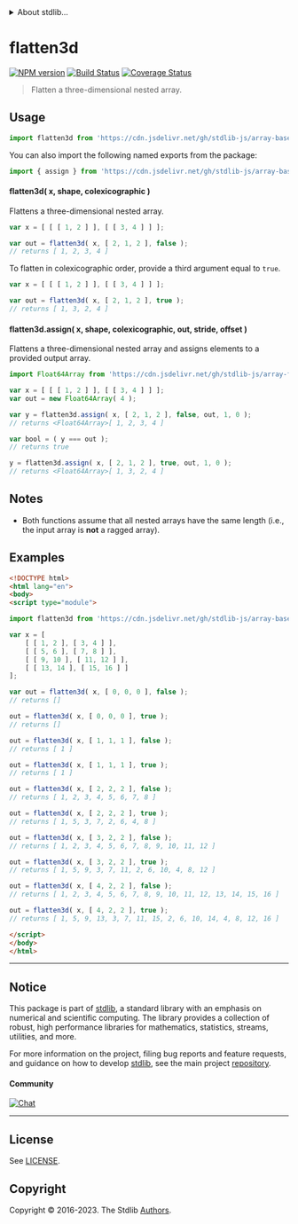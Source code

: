 <!--

@license Apache-2.0

Copyright (c) 2023 The Stdlib Authors.

Licensed under the Apache License, Version 2.0 (the "License");
you may not use this file except in compliance with the License.
You may obtain a copy of the License at

   http://www.apache.org/licenses/LICENSE-2.0

Unless required by applicable law or agreed to in writing, software
distributed under the License is distributed on an "AS IS" BASIS,
WITHOUT WARRANTIES OR CONDITIONS OF ANY KIND, either express or implied.
See the License for the specific language governing permissions and
limitations under the License.

-->


<details>
  <summary>
    About stdlib...
  </summary>
  <p>We believe in a future in which the web is a preferred environment for numerical computation. To help realize this future, we've built stdlib. stdlib is a standard library, with an emphasis on numerical and scientific computation, written in JavaScript (and C) for execution in browsers and in Node.js.</p>
  <p>The library is fully decomposable, being architected in such a way that you can swap out and mix and match APIs and functionality to cater to your exact preferences and use cases.</p>
  <p>When you use stdlib, you can be absolutely certain that you are using the most thorough, rigorous, well-written, studied, documented, tested, measured, and high-quality code out there.</p>
  <p>To join us in bringing numerical computing to the web, get started by checking us out on <a href="https://github.com/stdlib-js/stdlib">GitHub</a>, and please consider <a href="https://opencollective.com/stdlib">financially supporting stdlib</a>. We greatly appreciate your continued support!</p>
</details>

# flatten3d

[![NPM version][npm-image]][npm-url] [![Build Status][test-image]][test-url] [![Coverage Status][coverage-image]][coverage-url] <!-- [![dependencies][dependencies-image]][dependencies-url] -->

> Flatten a three-dimensional nested array.



<section class="usage">

## Usage

```javascript
import flatten3d from 'https://cdn.jsdelivr.net/gh/stdlib-js/array-base-flatten3d@esm/index.mjs';
```

You can also import the following named exports from the package:

```javascript
import { assign } from 'https://cdn.jsdelivr.net/gh/stdlib-js/array-base-flatten3d@esm/index.mjs';
```

#### flatten3d( x, shape, colexicographic )

Flattens a three-dimensional nested array.

```javascript
var x = [ [ [ 1, 2 ] ], [ [ 3, 4 ] ] ];

var out = flatten3d( x, [ 2, 1, 2 ], false );
// returns [ 1, 2, 3, 4 ]
```

To flatten in colexicographic order, provide a third argument equal to `true`.

```javascript
var x = [ [ [ 1, 2 ] ], [ [ 3, 4 ] ] ];

var out = flatten3d( x, [ 2, 1, 2 ], true );
// returns [ 1, 3, 2, 4 ]
```

#### flatten3d.assign( x, shape, colexicographic, out, stride, offset )

Flattens a three-dimensional nested array and assigns elements to a provided output array.

```javascript
import Float64Array from 'https://cdn.jsdelivr.net/gh/stdlib-js/array-float64@esm/index.mjs';

var x = [ [ [ 1, 2 ] ], [ [ 3, 4 ] ] ];
var out = new Float64Array( 4 );

var y = flatten3d.assign( x, [ 2, 1, 2 ], false, out, 1, 0 );
// returns <Float64Array>[ 1, 2, 3, 4 ]

var bool = ( y === out );
// returns true

y = flatten3d.assign( x, [ 2, 1, 2 ], true, out, 1, 0 );
// returns <Float64Array>[ 1, 3, 2, 4 ]
```

</section>

<!-- /.usage -->

<section class="notes">

## Notes

-   Both functions assume that all nested arrays have the same length (i.e., the input array is **not** a ragged array).

</section>

<!-- /.notes -->

<section class="examples">

## Examples

<!-- eslint no-undef: "error" -->

```html
<!DOCTYPE html>
<html lang="en">
<body>
<script type="module">

import flatten3d from 'https://cdn.jsdelivr.net/gh/stdlib-js/array-base-flatten3d@esm/index.mjs';

var x = [
    [ [ 1, 2 ], [ 3, 4 ] ],
    [ [ 5, 6 ], [ 7, 8 ] ],
    [ [ 9, 10 ], [ 11, 12 ] ],
    [ [ 13, 14 ], [ 15, 16 ] ]
];

var out = flatten3d( x, [ 0, 0, 0 ], false );
// returns []

out = flatten3d( x, [ 0, 0, 0 ], true );
// returns []

out = flatten3d( x, [ 1, 1, 1 ], false );
// returns [ 1 ]

out = flatten3d( x, [ 1, 1, 1 ], true );
// returns [ 1 ]

out = flatten3d( x, [ 2, 2, 2 ], false );
// returns [ 1, 2, 3, 4, 5, 6, 7, 8 ]

out = flatten3d( x, [ 2, 2, 2 ], true );
// returns [ 1, 5, 3, 7, 2, 6, 4, 8 ]

out = flatten3d( x, [ 3, 2, 2 ], false );
// returns [ 1, 2, 3, 4, 5, 6, 7, 8, 9, 10, 11, 12 ]

out = flatten3d( x, [ 3, 2, 2 ], true );
// returns [ 1, 5, 9, 3, 7, 11, 2, 6, 10, 4, 8, 12 ]

out = flatten3d( x, [ 4, 2, 2 ], false );
// returns [ 1, 2, 3, 4, 5, 6, 7, 8, 9, 10, 11, 12, 13, 14, 15, 16 ]

out = flatten3d( x, [ 4, 2, 2 ], true );
// returns [ 1, 5, 9, 13, 3, 7, 11, 15, 2, 6, 10, 14, 4, 8, 12, 16 ]

</script>
</body>
</html>
```

</section>

<!-- /.examples -->

<!-- Section for related `stdlib` packages. Do not manually edit this section, as it is automatically populated. -->

<section class="related">

</section>

<!-- /.related -->

<!-- Section for all links. Make sure to keep an empty line after the `section` element and another before the `/section` close. -->


<section class="main-repo" >

* * *

## Notice

This package is part of [stdlib][stdlib], a standard library with an emphasis on numerical and scientific computing. The library provides a collection of robust, high performance libraries for mathematics, statistics, streams, utilities, and more.

For more information on the project, filing bug reports and feature requests, and guidance on how to develop [stdlib][stdlib], see the main project [repository][stdlib].

#### Community

[![Chat][chat-image]][chat-url]

---

## License

See [LICENSE][stdlib-license].


## Copyright

Copyright &copy; 2016-2023. The Stdlib [Authors][stdlib-authors].

</section>

<!-- /.stdlib -->

<!-- Section for all links. Make sure to keep an empty line after the `section` element and another before the `/section` close. -->

<section class="links">

[npm-image]: http://img.shields.io/npm/v/@stdlib/array-base-flatten3d.svg
[npm-url]: https://npmjs.org/package/@stdlib/array-base-flatten3d

[test-image]: https://github.com/stdlib-js/array-base-flatten3d/actions/workflows/test.yml/badge.svg?branch=main
[test-url]: https://github.com/stdlib-js/array-base-flatten3d/actions/workflows/test.yml?query=branch:main

[coverage-image]: https://img.shields.io/codecov/c/github/stdlib-js/array-base-flatten3d/main.svg
[coverage-url]: https://codecov.io/github/stdlib-js/array-base-flatten3d?branch=main

<!--

[dependencies-image]: https://img.shields.io/david/stdlib-js/array-base-flatten3d.svg
[dependencies-url]: https://david-dm.org/stdlib-js/array-base-flatten3d/main

-->

[chat-image]: https://img.shields.io/gitter/room/stdlib-js/stdlib.svg
[chat-url]: https://app.gitter.im/#/room/#stdlib-js_stdlib:gitter.im

[stdlib]: https://github.com/stdlib-js/stdlib

[stdlib-authors]: https://github.com/stdlib-js/stdlib/graphs/contributors

[umd]: https://github.com/umdjs/umd
[es-module]: https://developer.mozilla.org/en-US/docs/Web/JavaScript/Guide/Modules

[deno-url]: https://github.com/stdlib-js/array-base-flatten3d/tree/deno
[umd-url]: https://github.com/stdlib-js/array-base-flatten3d/tree/umd
[esm-url]: https://github.com/stdlib-js/array-base-flatten3d/tree/esm
[branches-url]: https://github.com/stdlib-js/array-base-flatten3d/blob/main/branches.md

[stdlib-license]: https://raw.githubusercontent.com/stdlib-js/array-base-flatten3d/main/LICENSE

</section>

<!-- /.links -->
